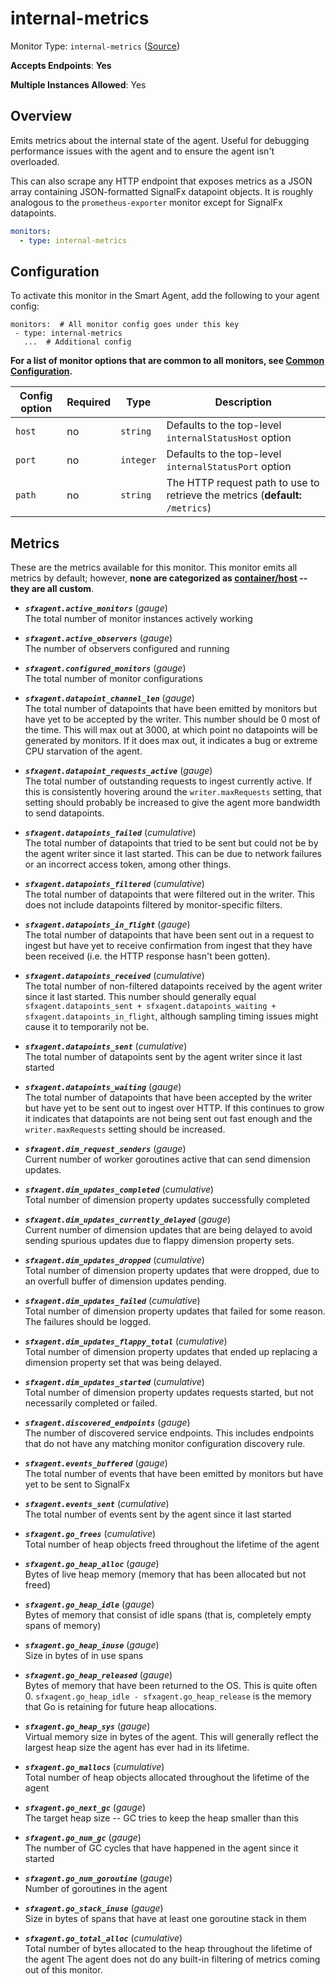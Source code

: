 
<!--- Generated by to-integrations-repo script in Smart Agent repo, DO NOT MODIFY HERE --->
<!--- GENERATED BY gomplate from scripts/docs/templates/monitor-page.md.tmpl --->

# internal-metrics

Monitor Type: `internal-metrics` ([Source](https://github.com/signalfx/signalfx-agent/tree/master/pkg/monitors/internalmetrics))

**Accepts Endpoints**: **Yes**

**Multiple Instances Allowed**: Yes

## Overview

Emits metrics about the internal state of the
agent.  Useful for debugging performance issues with the agent and to ensure
the agent isn't overloaded.

This can also scrape any HTTP endpoint that exposes metrics as a JSON array
containing JSON-formatted SignalFx datapoint objects.  It is roughly
analogous to the `prometheus-exporter` monitor except for SignalFx
datapoints.

```yaml
monitors:
  - type: internal-metrics
```


## Configuration

To activate this monitor in the Smart Agent, add the following to your
agent config:

```
monitors:  # All monitor config goes under this key
 - type: internal-metrics
   ...  # Additional config
```

**For a list of monitor options that are common to all monitors, see [Common
Configuration](../monitor-config.html#common-configuration).**


| Config option | Required | Type | Description |
| --- | --- | --- | --- |
| `host` | no | `string` | Defaults to the top-level `internalStatusHost` option |
| `port` | no | `integer` | Defaults to the top-level `internalStatusPort` option |
| `path` | no | `string` | The HTTP request path to use to retrieve the metrics (**default:** `/metrics`) |


## Metrics

These are the metrics available for this monitor.
This monitor emits all metrics by default; however, **none are categorized as
[container/host](https://docs.signalfx.com/en/latest/admin-guide/usage.html#about-custom-bundled-and-high-resolution-metrics)
-- they are all custom**.


 - ***`sfxagent.active_monitors`*** (*gauge*)<br>    The total number of monitor instances actively working
 - ***`sfxagent.active_observers`*** (*gauge*)<br>    The number of observers configured and running
 - ***`sfxagent.configured_monitors`*** (*gauge*)<br>    The total number of monitor configurations
 - ***`sfxagent.datapoint_channel_len`*** (*gauge*)<br>    The total number of datapoints that have been emitted by monitors but have yet to be accepted by the writer. This number should be 0 most of the time.  This will max out at 3000, at which point no datapoints will be generated by monitors.  If it does max out, it indicates a bug or extreme CPU starvation of the agent.
 - ***`sfxagent.datapoint_requests_active`*** (*gauge*)<br>    The total number of outstanding requests to ingest currently active.  If this is consistently hovering around the `writer.maxRequests` setting, that setting should probably be increased to give the agent more bandwidth to send datapoints.
 - ***`sfxagent.datapoints_failed`*** (*cumulative*)<br>    The total number of datapoints that tried to be sent but could not be
    by the agent writer since it last started.  This can be due to network
    failures or an incorrect access token, among other things.

 - ***`sfxagent.datapoints_filtered`*** (*cumulative*)<br>    The total number of datapoints that were filtered out in the writer.  This does not include datapoints filtered by monitor-specific filters.
 - ***`sfxagent.datapoints_in_flight`*** (*gauge*)<br>    The total number of datapoints that have been sent out in a request to ingest but have yet to receive confirmation from ingest that they have been received (i.e. the HTTP response hasn't been gotten).
 - ***`sfxagent.datapoints_received`*** (*cumulative*)<br>    The total number of non-filtered datapoints received by the agent writer since it last started.  This number should generally equal `sfxagent.datapoints_sent + sfxagent.datapoints_waiting + sfxagent.datapoints_in_flight`, although sampling timing issues might cause it to temporarily not be.
 - ***`sfxagent.datapoints_sent`*** (*cumulative*)<br>    The total number of datapoints sent by the agent writer since it last started
 - ***`sfxagent.datapoints_waiting`*** (*gauge*)<br>    The total number of datapoints that have been accepted by the writer but have yet to be sent out to ingest over HTTP.  If this continues to grow it indicates that datapoints are not being sent out fast enough and the `writer.maxRequests` setting should be increased.
 - ***`sfxagent.dim_request_senders`*** (*gauge*)<br>    Current number of worker goroutines active that can send dimension updates.
 - ***`sfxagent.dim_updates_completed`*** (*cumulative*)<br>    Total number of dimension property updates successfully completed
 - ***`sfxagent.dim_updates_currently_delayed`*** (*gauge*)<br>    Current number of dimension updates that are being delayed to avoid sending spurious updates due to flappy dimension property sets.
 - ***`sfxagent.dim_updates_dropped`*** (*cumulative*)<br>    Total number of dimension property updates that were dropped, due to an overfull buffer of dimension updates pending.
 - ***`sfxagent.dim_updates_failed`*** (*cumulative*)<br>    Total number of dimension property updates that failed for some reason.  The failures should be logged.
 - ***`sfxagent.dim_updates_flappy_total`*** (*cumulative*)<br>    Total number of dimension property updates that ended up replacing a dimension property set that was being delayed.
 - ***`sfxagent.dim_updates_started`*** (*cumulative*)<br>    Total number of dimension property updates requests started, but not necessarily completed or failed.
 - ***`sfxagent.discovered_endpoints`*** (*gauge*)<br>    The number of discovered service endpoints.  This includes endpoints that do not have any matching monitor configuration discovery rule.
 - ***`sfxagent.events_buffered`*** (*gauge*)<br>    The total number of events that have been emitted by monitors but have yet to be sent to SignalFx
 - ***`sfxagent.events_sent`*** (*cumulative*)<br>    The total number of events sent by the agent since it last started
 - ***`sfxagent.go_frees`*** (*cumulative*)<br>    Total number of heap objects freed throughout the lifetime of the agent
 - ***`sfxagent.go_heap_alloc`*** (*gauge*)<br>    Bytes of live heap memory (memory that has been allocated but not freed)
 - ***`sfxagent.go_heap_idle`*** (*gauge*)<br>    Bytes of memory that consist of idle spans (that is, completely empty spans of memory)
 - ***`sfxagent.go_heap_inuse`*** (*gauge*)<br>    Size in bytes of in use spans
 - ***`sfxagent.go_heap_released`*** (*gauge*)<br>    Bytes of memory that have been returned to the OS.  This is quite often 0.  `sfxagent.go_heap_idle - sfxagent.go_heap_release` is the memory that Go is retaining for future heap allocations.
 - ***`sfxagent.go_heap_sys`*** (*gauge*)<br>    Virtual memory size in bytes of the agent.  This will generally reflect the largest heap size the agent has ever had in its lifetime.
 - ***`sfxagent.go_mallocs`*** (*cumulative*)<br>    Total number of heap objects allocated throughout the lifetime of the agent
 - ***`sfxagent.go_next_gc`*** (*gauge*)<br>    The target heap size -- GC tries to keep the heap smaller than this
 - ***`sfxagent.go_num_gc`*** (*gauge*)<br>    The number of GC cycles that have happened in the agent since it started
 - ***`sfxagent.go_num_goroutine`*** (*gauge*)<br>    Number of goroutines in the agent
 - ***`sfxagent.go_stack_inuse`*** (*gauge*)<br>    Size in bytes of spans that have at least one goroutine stack in them
 - ***`sfxagent.go_total_alloc`*** (*cumulative*)<br>    Total number of bytes allocated to the heap throughout the lifetime of the agent
The agent does not do any built-in filtering of metrics coming out of this
monitor.


